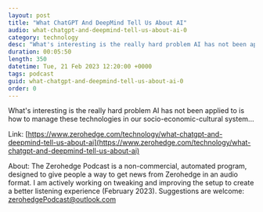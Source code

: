 ```yaml
---
layout: post
title: "What ChatGPT And DeepMind Tell Us About AI"
audio: what-chatgpt-and-deepmind-tell-us-about-ai-0
category: technology
desc: "What's interesting is the really hard problem AI has not been applied to is how to manage these technologies in our socio-economic-cultural system..."
duration: 00:05:50
length: 350
datetime: Tue, 21 Feb 2023 12:20:00 +0000
tags: podcast
guid: what-chatgpt-and-deepmind-tell-us-about-ai-0
order: 0
---
```

What's interesting is the really hard problem AI has not been applied to is how to manage these technologies in our socio-economic-cultural system...

Link: [https://www.zerohedge.com/technology/what-chatgpt-and-deepmind-tell-us-about-ai](https://www.zerohedge.com/technology/what-chatgpt-and-deepmind-tell-us-about-ai)

About: The Zerohedge Podcast is a non-commercial, automated program, designed to give people a way to get news from Zerohedge in an audio format.  I am actively working on tweaking and improving the setup to create a better listening experience (February 2023).  Suggestions are welcome: [zerohedgePodcast@outlook.com](mailto:zerohedgePodcast@outlook.com)